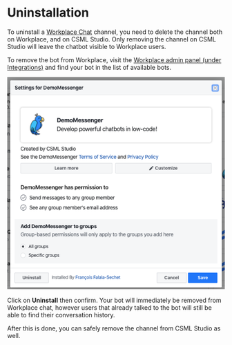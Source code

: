 # Uninstallation

To uninstall a [Workplace Chat](./) channel, you need to delete the channel both on Workplace, and on CSML Studio. Only removing the channel on CSML Studio will leave the chatbot visible to Workplace users.

To remove the bot from Workplace, visit the [Workplace admin panel \(under Integrations\)](https://work.workplace.com/work/admin/apps/) and find your bot in the list of available bots.

![](../../.gitbook/assets/capture-de-cran-2020-04-20-19.16.21.png)

Click on **Uninstall** then confirm. Your bot will immediately be removed from Workplace chat, however users that already talked to the bot will still be able to find their conversation history.

After this is done, you can safely remove the channel from CSML Studio as well.

